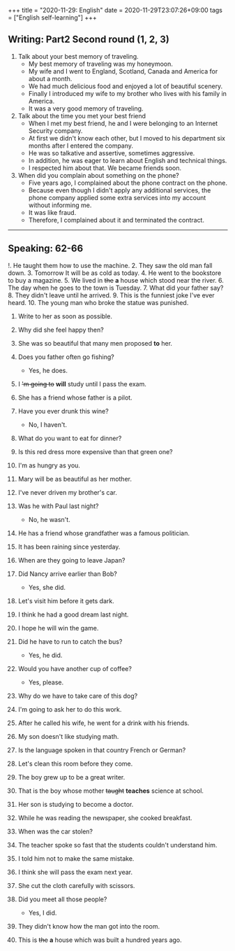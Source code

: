 +++
title =  "2020-11-29: English"
date = 2020-11-29T23:07:26+09:00
tags = ["English self-learning"]
+++
## Writing: Part2 Second round (1, 2, 3)

1. Talk about your best memory of traveling. 
    - My best memory of traveling was my honeymoon.
    - My wife and I went to England, Scotland, Canada and America for about a month.
    - We had much delicious food and enjoyed a lot of beautiful scenery.
    - Finally I introduced my wife to my brother who lives with his family in America.
    - It was a very good memory of traveling.
2. Talk about the time you met your best friend
    - When I met my best friend, he and I were belonging to an Internet Security company.
    - At first we didn't know each other, but I moved to his department six months after I entered the company.
    - He was so talkative and assertive, sometimes aggressive.
    - In addition, he was eager to learn about English and technical things.
    - I respected him about that. We became friends soon.
3. When did you complain about something on the phone?
    - Five years ago, I complained about the phone contract on the phone.
    - Because even though I didn't apply any additional services, 
        the phone company applied some extra services into my account without informing me.
    - It was like fraud.
    - Therefore, I complained about it and terminated the contract.

- - -

## Speaking: 62-66

!. He taught them how to use the machine.
2. They saw the old man fall down.
3. Tomorrow It will be as cold as today.
4. He went to the bookstore to buy a magazine.
5. We lived in ~~the~~ **a** house which stood near the river.
6. The day when he goes to the town is Tuesday.
7. What did your father say?
8. They didn't leave until he arrived.
9. This is the funniest joke I've ever heard.
10. The young man who broke the statue was punished.

1. Write to her as soon as possible.
2. Why did she feel happy then?
3. She was so beautiful that many men proposed **to** her.
4. Does you father often go fishing?
    - Yes, he does.
5. I ~~'m going to~~ **will** study until I pass the exam.
6. She has a friend whose father is a pilot.
7. Have you ever drunk this wine?
    -  No, I haven't.
8. What do you want to eat for dinner?
9. Is this red dress more expensive than that green one?
10. I'm as hungry as you.

1. Mary will be as beautiful as her mother.
2. I've never driven my brother's car.
3. Was he with Paul last night?
    - No, he wasn't.
4. He has a friend whose grandfather was a famous politician.
5. It has been raining since yesterday.
6. When are they going to leave Japan?
7. Did Nancy arrive earlier than Bob?
    - Yes, she did.
8. Let's visit him before it gets dark.
9. I think he had a good dream last night.
10. I hope he will win the game.

1. Did he have to run to catch the bus?
    - Yes, he did.
2. Would you have another cup of coffee?
    - Yes, please.
3. Why do we have to take care of this dog?
4. I'm going to ask her to do this work.
5. After he called his wife, he went for a drink with his friends.
6. My son doesn't like studying math.
7. Is the language spoken in that country French or German?
8. Let's clean this room before they come.
9. The boy grew up to be a great writer.
10. That is the boy whose mother ~~taught~~ **teaches** science at school.

1. Her son is studying to become a doctor.
2. While he was reading the newspaper, she cooked breakfast.
3. When was the car stolen?
4. The teacher spoke so fast that the students couldn't understand him.
5. I told him not to make the same mistake.
6. I think she will pass the exam next year.
7. She cut the cloth carefully with scissors.
8. Did you meet all those people?
    - Yes, I did.
9. They didn't know how the man got into the room.
10. This is ~~the~~ **a** house which was built a hundred years ago.


